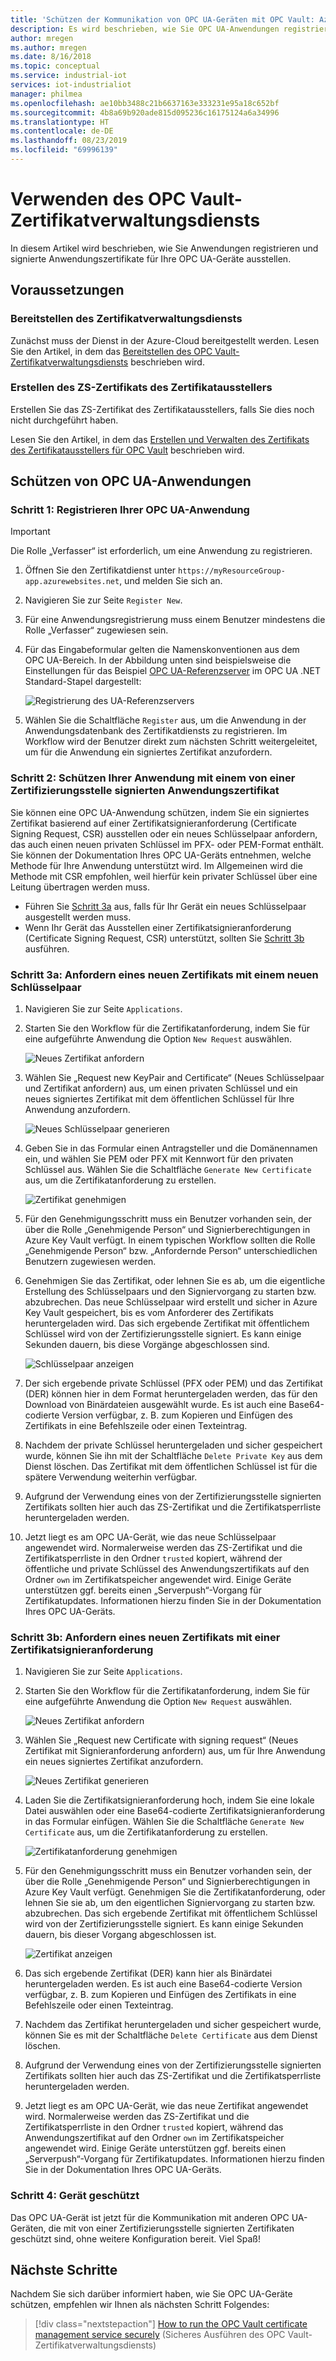```yaml
---
title: 'Schützen der Kommunikation von OPC UA-Geräten mit OPC Vault: Azure | Microsoft-Dokumentation'
description: Es wird beschrieben, wie Sie OPC UA-Anwendungen registrieren und signierte Anwendungszertifikate für Ihre OPC UA-Geräte mit OPC Vault ausstellen.
author: mregen
ms.author: mregen
ms.date: 8/16/2018
ms.topic: conceptual
ms.service: industrial-iot
services: iot-industrialiot
manager: philmea
ms.openlocfilehash: ae10bb3488c21b6637163e333231e95a18c652bf
ms.sourcegitcommit: 4b8a69b920ade815d095236c16175124a6a34996
ms.translationtype: HT
ms.contentlocale: de-DE
ms.lasthandoff: 08/23/2019
ms.locfileid: "69996139"
---
```

# <a name="how-to-use-the-opc-vault-certificate-management-service"></a>Verwenden des OPC Vault-Zertifikatverwaltungsdiensts

In diesem Artikel wird beschrieben, wie Sie Anwendungen registrieren und signierte Anwendungszertifikate für Ihre OPC UA-Geräte ausstellen.

## <a name="prerequisites"></a>Voraussetzungen

### <a name="deploy-the-certificate-management-service"></a>Bereitstellen des Zertifikatverwaltungsdiensts

Zunächst muss der Dienst in der Azure-Cloud bereitgestellt werden.
Lesen Sie den Artikel, in dem das [Bereitstellen des OPC Vault-Zertifikatverwaltungsdiensts](howto-opc-vault-deploy.md) beschrieben wird.

### <a name="create-the-issuer-ca-certificate"></a>Erstellen des ZS-Zertifikats des Zertifikatausstellers

Erstellen Sie das ZS-Zertifikat des Zertifikatausstellers, falls Sie dies noch nicht durchgeführt haben.

Lesen Sie den Artikel, in dem das [Erstellen und Verwalten des Zertifikats des Zertifikatausstellers für OPC Vault](howto-opc-vault-manage.md) beschrieben wird.

## <a name="secure-opc-ua-applications"></a>Schützen von OPC UA-Anwendungen

### <a name="step-1-register-your-opc-ua-application"></a>Schritt 1: Registrieren Ihrer OPC UA-Anwendung 

> [!IMPORTANT]
> Die Rolle „Verfasser“ ist erforderlich, um eine Anwendung zu registrieren.

1. Öffnen Sie den Zertifikatdienst unter `https://myResourceGroup-app.azurewebsites.net`, und melden Sie sich an.
2. Navigieren Sie zur Seite `Register New`.
1. Für eine Anwendungsregistrierung muss einem Benutzer mindestens die Rolle „Verfasser“ zugewiesen sein.
2. Für das Eingabeformular gelten die Namenskonventionen aus dem OPC UA-Bereich. In der Abbildung unten sind beispielsweise die Einstellungen für das Beispiel [OPC UA-Referenzserver](https://github.com/OPCFoundation/UA-.NETStandard/tree/master/SampleApplications/Workshop/Reference) im OPC UA .NET Standard-Stapel dargestellt:

   ![Registrierung des UA-Referenzservers](media/howto-opc-vault-secure/reference-server-registration.png "Registrierung des UA-Referenzservers")

5. Wählen Sie die Schaltfläche `Register` aus, um die Anwendung in der Anwendungsdatenbank des Zertifikatdiensts zu registrieren. Im Workflow wird der Benutzer direkt zum nächsten Schritt weitergeleitet, um für die Anwendung ein signiertes Zertifikat anzufordern.

### <a name="step-2-secure-your-application-with-a-ca-signed-application-certificate"></a>Schritt 2: Schützen Ihrer Anwendung mit einem von einer Zertifizierungsstelle signierten Anwendungszertifikat

Sie können eine OPC UA-Anwendung schützen, indem Sie ein signiertes Zertifikat basierend auf einer Zertifikatsignieranforderung (Certificate Signing Request, CSR) ausstellen oder ein neues Schlüsselpaar anfordern, das auch einen neuen privaten Schlüssel im PFX- oder PEM-Format enthält. Sie können der Dokumentation Ihres OPC UA-Geräts entnehmen, welche Methode für Ihre Anwendung unterstützt wird. Im Allgemeinen wird die Methode mit CSR empfohlen, weil hierfür kein privater Schlüssel über eine Leitung übertragen werden muss.

- Führen Sie [Schritt 3a](##step-3a-request-a-new-certificate-with-a-new-keypair) aus, falls für Ihr Gerät ein neues Schlüsselpaar ausgestellt werden muss.
- Wenn Ihr Gerät das Ausstellen einer Zertifikatsignieranforderung (Certificate Signing Request, CSR) unterstützt, sollten Sie [Schritt 3b](#step-3b-request-a-new-certificate-with-a-csr) ausführen.

### <a name="step-3a-request-a-new-certificate-with-a-new-keypair"></a>Schritt 3a: Anfordern eines neuen Zertifikats mit einem neuen Schlüsselpaar

1. Navigieren Sie zur Seite `Applications`.
3. Starten Sie den Workflow für die Zertifikatanforderung, indem Sie für eine aufgeführte Anwendung die Option `New Request` auswählen.

   ![Neues Zertifikat anfordern](media/howto-opc-vault-secure/request-new-certificate.png "Neues Zertifikat anfordern")

3. Wählen Sie „Request new KeyPair and Certificate“ (Neues Schlüsselpaar und Zertifikat anfordern) aus, um einen privaten Schlüssel und ein neues signiertes Zertifikat mit dem öffentlichen Schlüssel für Ihre Anwendung anzufordern.

   ![Neues Schlüsselpaar generieren](media/howto-opc-vault-secure/generate-new-key-pair.png "Neues Schlüsselpaar generieren")

4. Geben Sie in das Formular einen Antragsteller und die Domänennamen ein, und wählen Sie PEM oder PFX mit Kennwort für den privaten Schlüssel aus. Wählen Sie die Schaltfläche `Generate New Certificate` aus, um die Zertifikatanforderung zu erstellen.

   ![Zertifikat genehmigen](media/howto-opc-vault-secure/approve-reject.png "Zertifikat genehmigen")

5. Für den Genehmigungsschritt muss ein Benutzer vorhanden sein, der über die Rolle „Genehmigende Person“ und Signierberechtigungen in Azure Key Vault verfügt. In einem typischen Workflow sollten die Rolle „Genehmigende Person“ bzw. „Anfordernde Person“ unterschiedlichen Benutzern zugewiesen werden.
6. Genehmigen Sie das Zertifikat, oder lehnen Sie es ab, um die eigentliche Erstellung des Schlüsselpaars und den Signiervorgang zu starten bzw. abzubrechen. Das neue Schlüsselpaar wird erstellt und sicher in Azure Key Vault gespeichert, bis es vom Anforderer des Zertifikats heruntergeladen wird. Das sich ergebende Zertifikat mit öffentlichem Schlüssel wird von der Zertifizierungsstelle signiert. Es kann einige Sekunden dauern, bis diese Vorgänge abgeschlossen sind.

   ![Schlüsselpaar anzeigen](media/howto-opc-vault-secure/view-key-pair.png "Schlüsselpaar anzeigen")

7. Der sich ergebende private Schlüssel (PFX oder PEM) und das Zertifikat (DER) können hier in dem Format heruntergeladen werden, das für den Download von Binärdateien ausgewählt wurde. Es ist auch eine Base64-codierte Version verfügbar, z. B. zum Kopieren und Einfügen des Zertifikats in eine Befehlszeile oder einen Texteintrag. 
8. Nachdem der private Schlüssel heruntergeladen und sicher gespeichert wurde, können Sie ihn mit der Schaltfläche `Delete Private Key` aus dem Dienst löschen. Das Zertifikat mit dem öffentlichen Schlüssel ist für die spätere Verwendung weiterhin verfügbar.
9. Aufgrund der Verwendung eines von der Zertifizierungsstelle signierten Zertifikats sollten hier auch das ZS-Zertifikat und die Zertifikatsperrliste heruntergeladen werden.
10. Jetzt liegt es am OPC UA-Gerät, wie das neue Schlüsselpaar angewendet wird. Normalerweise werden das ZS-Zertifikat und die Zertifikatsperrliste in den Ordner `trusted` kopiert, während der öffentliche und private Schlüssel des Anwendungszertifikats auf den Ordner `own` im Zertifikatspeicher angewendet wird. Einige Geräte unterstützen ggf. bereits einen „Serverpush“-Vorgang für Zertifikatupdates. Informationen hierzu finden Sie in der Dokumentation Ihres OPC UA-Geräts.

### <a name="step-3b-request-a-new-certificate-with-a-csr"></a>Schritt 3b: Anfordern eines neuen Zertifikats mit einer Zertifikatsignieranforderung 

1. Navigieren Sie zur Seite `Applications`.
3. Starten Sie den Workflow für die Zertifikatanforderung, indem Sie für eine aufgeführte Anwendung die Option `New Request` auswählen.

   ![Neues Zertifikat anfordern](media/howto-opc-vault-secure/request-new-certificate.png "Neues Zertifikat anfordern")

3. Wählen Sie „Request new Certificate with signing request“ (Neues Zertifikat mit Signieranforderung anfordern) aus, um für Ihre Anwendung ein neues signiertes Zertifikat anzufordern.

   ![Neues Zertifikat generieren](media/howto-opc-vault-secure/generate-new-certificate.png "Neues Zertifikat generieren")

4. Laden Sie die Zertifikatsignieranforderung hoch, indem Sie eine lokale Datei auswählen oder eine Base64-codierte Zertifikatsignieranforderung in das Formular einfügen. Wählen Sie die Schaltfläche `Generate New Certificate` aus, um die Zertifikatanforderung zu erstellen.

   ![Zertifikatanforderung genehmigen](media/howto-opc-vault-secure/approve-reject-csr.png "Zertifikatanforderung genehmigen")

5. Für den Genehmigungsschritt muss ein Benutzer vorhanden sein, der über die Rolle „Genehmigende Person“ und Signierberechtigungen in Azure Key Vault verfügt. Genehmigen Sie die Zertifikatanforderung, oder lehnen Sie sie ab, um den eigentlichen Signiervorgang zu starten bzw. abzubrechen. Das sich ergebende Zertifikat mit öffentlichem Schlüssel wird von der Zertifizierungsstelle signiert. Es kann einige Sekunden dauern, bis dieser Vorgang abgeschlossen ist.

   ![Zertifikat anzeigen](media/howto-opc-vault-secure/view-cert-csr.png "Zertifikat anzeigen")

6. Das sich ergebende Zertifikat (DER) kann hier als Binärdatei heruntergeladen werden. Es ist auch eine Base64-codierte Version verfügbar, z. B. zum Kopieren und Einfügen des Zertifikats in eine Befehlszeile oder einen Texteintrag. 
10. Nachdem das Zertifikat heruntergeladen und sicher gespeichert wurde, können Sie es mit der Schaltfläche `Delete Certificate` aus dem Dienst löschen.
11. Aufgrund der Verwendung eines von der Zertifizierungsstelle signierten Zertifikats sollten hier auch das ZS-Zertifikat und die Zertifikatsperrliste heruntergeladen werden.
12. Jetzt liegt es am OPC UA-Gerät, wie das neue Zertifikat angewendet wird. Normalerweise werden das ZS-Zertifikat und die Zertifikatsperrliste in den Ordner `trusted` kopiert, während das Anwendungszertifikat auf den Ordner `own` im Zertifikatspeicher angewendet wird. Einige Geräte unterstützen ggf. bereits einen „Serverpush“-Vorgang für Zertifikatupdates. Informationen hierzu finden Sie in der Dokumentation Ihres OPC UA-Geräts.

### <a name="step-4-device-secured"></a>Schritt 4: Gerät geschützt

Das OPC UA-Gerät ist jetzt für die Kommunikation mit anderen OPC UA-Geräten, die mit von einer Zertifizierungsstelle signierten Zertifikaten geschützt sind, ohne weitere Konfiguration bereit. Viel Spaß!


## <a name="next-steps"></a>Nächste Schritte

Nachdem Sie sich darüber informiert haben, wie Sie OPC UA-Geräte schützen, empfehlen wir Ihnen als nächsten Schritt Folgendes:

> [!div class="nextstepaction"]
> [How to run the OPC Vault certificate management service securely](howto-opc-vault-secure-ca.md) (Sicheres Ausführen des OPC Vault-Zertifikatverwaltungsdiensts)